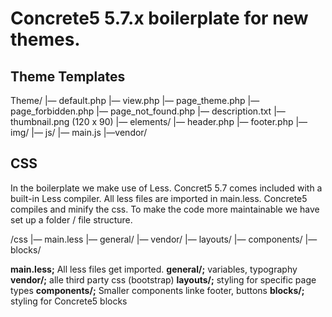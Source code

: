 # Concrete5 5.7.x boilerplate for new themes.
 

## Theme Templates
Theme/
	|— default.php
	|— view.php
	|— page_theme.php
	|— page_forbidden.php
	|— page_not_found.php
	|— description.txt
	|— thumbnail.png (120 x 90)
	|— elements/
		|— header.php
		|— footer.php
	|— img/
	|— js/
		|— main.js
		|—vendor/

## CSS
In the boilerplate we make use of Less. Concret5 5.7 comes included with a built-in Less compiler. All less files are imported in main.less. Concrete5 compiles and minify the css. To make the code more maintainable we have set up a folder / file structure.

/css
	|— main.less 
	|— general/ 
	|— vendor/
	|— layouts/
	|— components/
	|— blocks/

**main.less;** All less files get imported. 
**general/;** variables, typography
**vendor/;** alle third party css (bootstrap)
**layouts/;** styling for specific page types
**components/;** Smaller components linke footer, buttons
**blocks/;** styling for Concrete5 blocks


